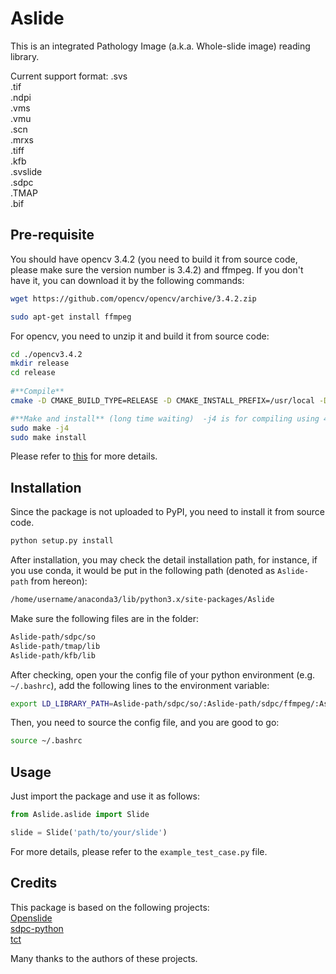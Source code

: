 # Aslide
This is an integrated Pathology Image (a.k.a. Whole-slide image) reading library.

Current support format:
.svs   
.tif    
.ndpi     
.vms      
.vmu     
.scn       
.mrxs        
.tiff           
.kfb          
.svslide         
.sdpc         
.TMAP        
.bif        

## Pre-requisite
You should have opencv 3.4.2 (you need to build it from source code, please make sure the version number is 3.4.2) and ffmpeg. If you don't have it, you can download it by the following commands:

```bash
wget https://github.com/opencv/opencv/archive/3.4.2.zip
```

```bash
sudo apt-get install ffmpeg
```

For opencv, you need to unzip it and build it from source code:

```bash
cd ./opencv3.4.2  
mkdir release  
cd release
  
#**Compile**  
cmake -D CMAKE_BUILD_TYPE=RELEASE -D CMAKE_INSTALL_PREFIX=/usr/local -D WITH_TBB=OFF -D BUILD_NEW_PYTHON_SUPPORT=ON -D WITH_V4L=ON -D WITH_QT=OFF -D WITH_OPENGL=ON .. 

#**Make and install** (long time waiting)  -j4 is for compiling using 4 cores of CPU
sudo make -j4
sudo make install
```

Please refer to [this](https://docs.opencv.org/3.4.2/d7/d9f/tutorial_linux_install.html) for more details.



## Installation
Since the package is not uploaded to PyPI, you need to install it from source code.

```bash
python setup.py install
```

After installation, you may check the detail installation path, for instance, if you use conda, it would be put in the following path (denoted as `Aslide-path` from hereon):

```bash
/home/username/anaconda3/lib/python3.x/site-packages/Aslide
```

Make sure the following files are in the folder:

```bash
Aslide-path/sdpc/so
Aslide-path/tmap/lib
Aslide-path/kfb/lib
```

After checking, open your the config file of your python environment (e.g. `~/.bashrc`), add the following lines to the environment variable:

```bash
export LD_LIBRARY_PATH=Aslide-path/sdpc/so/:Aslide-path/sdpc/ffmpeg/:Aslide-path/kfb/lib/:Aslide-path/tmap/lib:$LD_LIBRARY_PATH
```

Then, you need to source the config file, and you are good to go:

```bash
source ~/.bashrc
```

## Usage
Just import the package and use it as follows:

```python
from Aslide.aslide import Slide

slide = Slide('path/to/your/slide')
```

For more details, please refer to the `example_test_case.py` file.

## Credits
This package is based on the following projects:       
[Openslide](https://github.com/openslide/openslide)         
[sdpc-python](https://github.com/WonderLandxD/sdpc-for-python)          
[tct](https://github.com/liyu10000/tct)       

Many thanks to the authors of these projects.